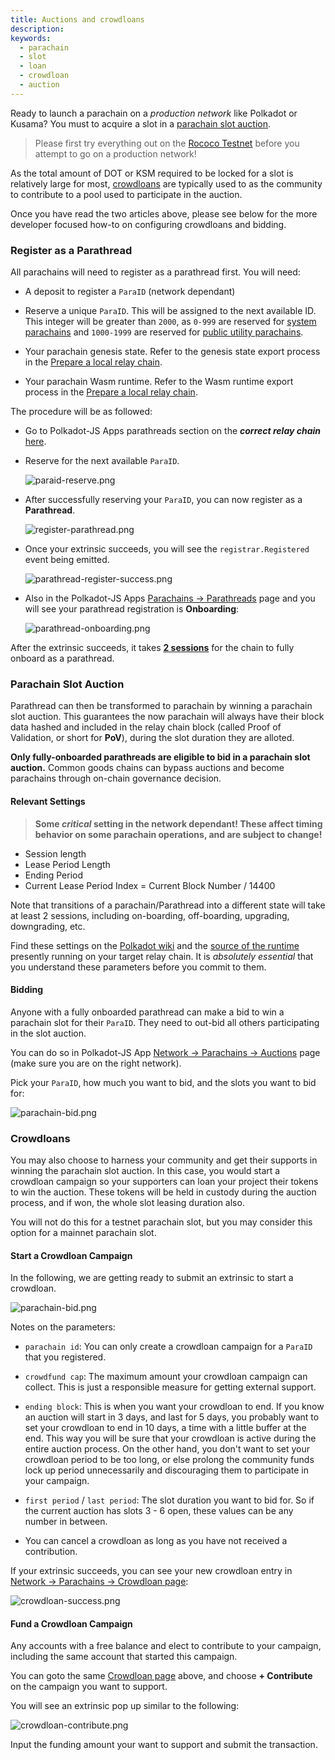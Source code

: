 ```yaml
---
title: Auctions and crowdloans
description:
keywords:
  - parachain
  - slot
  - loan
  - crowdloan
  - auction
---
```


Ready to launch a parachain on a _production network_ like Polkadot or Kusama?
You must to acquire a slot in a [parachain slot auction](https://wiki.polkadot.network/docs/learn-auction).

> Please first try everything out on the [Rococo Testnet](/tutorials/connect-other-chains/rococo-slot/) before you attempt to go on a production network!

As the total amount of DOT or KSM required to be locked for a slot is relatively large for most, [crowdloans](https://wiki.polkadot.network/docs/learn-crowdloans) are typically used to as the community to contribute to a pool used to participate in the auction.

Once you have read the two articles above, please see below for the more developer focused how-to on configuring crowdloans and bidding.

### Register as a Parathread

All parachains will need to register as a parathread first.
You will need:

- A deposit to register a `ParaID` (network dependant)

- Reserve a unique `ParaID`. This will be assigned to the next available ID.
  This integer will be greater than `2000`, as `0-999` are reserved for [system parachains](https://wiki.polkadot.network/docs/learn-common-goods#system-level-chains) and `1000-1999` are reserved for [public utility parachains](https://wiki.polkadot.network/docs/learn-common-goods#public-utility-chains).

- Your parachain genesis state.
  Refer to the genesis state export process in the [Prepare a local relay chain](/tutorials/connect-other-chains/local-relay/).

- Your parachain Wasm runtime.
  Refer to the Wasm runtime export process in the [Prepare a local relay chain](/tutorials/connect-other-chains/local-relay/).

The procedure will be as followed:

- Go to Polkadot-JS Apps parathreads section on the **_correct relay chain_** [here](https://polkadot.js.org/apps/#/parachains/parathreads).

- Reserve for the next available `ParaID`.

  ![paraid-reserve.png](/media/images/docs/tutorials/09-cumulus/paraid-reserve.png)

- After successfully reserving your `ParaID`, you can now register as a **Parathread**.

  ![register-parathread.png](/media/images/docs/tutorials/09-cumulus/register-parathread.png)

- Once your extrinsic succeeds, you will see the `registrar.Registered` event being emitted.

  ![parathread-register-success.png](/media/images/docs/tutorials/09-cumulus/parathread-register-success.png)

- Also in the Polkadot-JS Apps [Parachains -> Parathreads](https://polkadot.js.org/apps/#/parachains/parathreads) page and you will see your parathread registration is **Onboarding**:

  ![parathread-onboarding.png](/media/images/docs/tutorials/09-cumulus/parathread-onboarding.png)

After the extrinsic succeeds, it takes [**2 sessions**](#relevant-settings) for the chain to fully onboard as a parathread.

### Parachain Slot Auction

Parathread can then be transformed to parachain by winning a parachain slot auction.
This guarantees the now parachain will always have their block data hashed and included in the relay chain block (called Proof of Validation, or short for **PoV**), during the slot duration they are alloted.

**Only fully-onboarded parathreads are eligible to bid in a parachain slot auction.**
Common goods chains can bypass auctions and become parachains through on-chain governance decision.

#### Relevant Settings

> **Some _critical_ setting in the network dependant! These affect timing behavior on some parachain operations, and are subject to change!**

- Session length
- Lease Period Length
- Ending Period
- Current Lease Period Index = Current Block Number / 14400

Note that transitions of a parachain/Parathread into a different state will take at least 2 sessions, including on-boarding, off-boarding, upgrading, downgrading, etc.

Find these settings on the [Polkadot wiki](https://wiki.polkadot.network/docs/learn-crowdloans#starting-a-crowdloan-campaign) and the [source of the runtime](https://github.com/paritytech/polkadot/tree/master/runtime) presently running on your target relay chain.
It is _absolutely essential_ that you understand these parameters before you commit to them.

#### Bidding

Anyone with a fully onboarded parathread can make a bid to win a parachain slot for their `ParaID`.
They need to out-bid all others participating in the slot auction.

You can do so in Polkadot-JS App [Network -> Parachains -> Auctions](https://polkadot.js.org/apps/#/parachains/auctions) page (make sure you are on the right network).

Pick your `ParaID`, how much you want to bid, and the slots you want to bid for:

![parachain-bid.png](/media/images/docs/tutorials/09-cumulus/parachain-bid.png)

### Crowdloans

You may also choose to harness your community and get their supports in winning the parachain slot auction.
In this case, you would start a crowdloan campaign so your supporters can loan your project their tokens to win the auction.
These tokens will be held in custody during the auction process, and if won, the whole slot leasing duration also.

You will not do this for a testnet parachain slot, but you may consider this option for a mainnet parachain slot.

#### Start a Crowdloan Campaign

In the following, we are getting ready to submit an extrinsic to start a crowdloan.

![parachain-bid.png](/media/images/docs/tutorials/09-cumulus/parachain-crowdloan.png)

Notes on the parameters:

- `parachain id`: You can only create a crowdloan campaign for a `ParaID` that you registered.

- `crowdfund cap`: The maximum amount your crowdloan campaign can collect.
  This is just a responsible measure for getting external support.

- `ending block`: This is when you want your crowdloan to end.
  If you know an auction will start in 3 days, and last for 5 days, you probably want to set your crowdloan to end in 10 days, a time with a little buffer at the end.
  This way you will be sure that your crowdloan is active during the entire auction process.
  On the other hand, you don't want to set your crowdloan period to be too long, or else prolong the community funds lock up period unnecessarily and discouraging them to participate in your campaign.

- `first period` / `last period`: The slot duration you want to bid for.
  So if the current auction has slots 3 - 6 open, these values can be any number in between.

- You can cancel a crowdloan as long as you have not received a contribution.

If your extrinsic succeeds, you can see your new crowdloan entry in [Network -> Parachains -> Crowdloan page](https://polkadot.js.org/apps/#/parachains/crowdloan):

![crowdloan-success.png](/media/images/docs/tutorials/09-cumulus/crowdloan-success.png)

#### Fund a Crowdloan Campaign

Any accounts with a free balance and elect to contribute to your campaign, including the same account that started this campaign.

You can goto the same [Crowdloan page](https://polkadot.js.org/apps/#/parachains/crowdloan) above, and choose **+ Contribute** on the campaign you want to support.

You will see an extrinsic pop up similar to the following:

![crowdloan-contribute.png](/media/images/docs/tutorials/09-cumulus/crowdloan-contribute.png)

Input the funding amount your want to support and submit the transaction.
